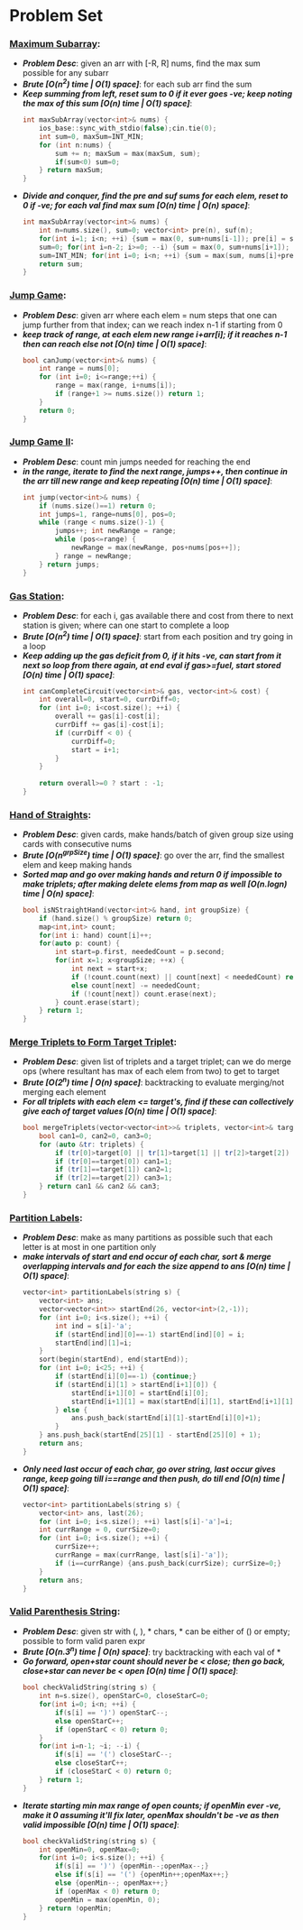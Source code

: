 # Problem Set

### [Maximum Subarray](https://leetcode.com/problems/maximum-subarray/):
- ***Problem Desc***: given an arr with [-R, R] nums, find the max sum possible for any subarr
- ***Brute [O(n<sup>2</sup>) time | O(1) space]***: for each sub arr find the sum
- ***Keep summing from left, reset sum to 0 if it ever goes -ve; keep noting the max of this sum [O(n) time | O(1) space]***:
  ```cpp
  int maxSubArray(vector<int>& nums) {
      ios_base::sync_with_stdio(false);cin.tie(0);
      int sum=0, maxSum=INT_MIN;
      for (int n:nums) {
          sum += n; maxSum = max(maxSum, sum);
          if(sum<0) sum=0;
      } return maxSum;
  }
  ```
- ***Divide and conquer, find the pre and suf sums for each elem, reset to 0 if -ve; for each val find max sum [O(n) time | O(n) space]***:
  ```cpp
  int maxSubArray(vector<int>& nums) {
      int n=nums.size(), sum=0; vector<int> pre(n), suf(n);
      for(int i=1; i<n; ++i) {sum = max(0, sum+nums[i-1]); pre[i] = sum;} cout<<endl;
      sum=0; for(int i=n-2; i>=0; --i) {sum = max(0, sum+nums[i+1]); suf[i] = sum;} 
      sum=INT_MIN; for(int i=0; i<n; ++i) {sum = max(sum, nums[i]+pre[i]+suf[i]);}
      return sum;
  }
  ```

### [Jump Game](https://leetcode.com/problems/jump-game/):
- ***Problem Desc***: given arr where each elem = num steps that one can jump further from that index; can we reach index n-1 if starting from 0
- ***keep track of range, at each elem new range i+arr[i]; if it reaches n-1 then can reach else not [O(n) time | O(1) space]***:
  ```cpp
  bool canJump(vector<int>& nums) {
      int range = nums[0];
      for (int i=0; i<=range;++i) {
          range = max(range, i+nums[i]);
          if (range+1 >= nums.size()) return 1;
      }
      return 0;
  }
  ```

### [Jump Game II](https://leetcode.com/problems/jump-game-ii/):
- ***Problem Desc***: count min jumps needed for reaching the end
- ***in the range, iterate to find the next range, jumps++, then continue in the arr till new range and keep repeating [O(n) time | O(1) space]***:
  ```cpp
  int jump(vector<int>& nums) {
      if (nums.size()==1) return 0;
      int jumps=1, range=nums[0], pos=0; 
      while (range < nums.size()-1) {
          jumps++; int newRange = range;
          while (pos<=range) {
              newRange = max(newRange, pos+nums[pos++]);
          } range = newRange;
      } return jumps;
  }
  ```

### [Gas Station](https://leetcode.com/problems/gas-station/):
- ***Problem Desc***: for each i, gas available there and cost from there to next station is given; where can one start to complete a loop
- ***Brute [O(n<sup>2</sup>) time | O(1) space]***: start from each position and try going in a loop
- ***Keep adding up the gas deficit from 0, if it hits -ve, can start from it next so loop from there again, at end eval if gas>=fuel, start stored [O(n) time | O(1) space]***:
  ```cpp
  int canCompleteCircuit(vector<int>& gas, vector<int>& cost) {
      int overall=0, start=0, currDiff=0;
      for (int i=0; i<cost.size(); ++i) {
          overall += gas[i]-cost[i];
          currDiff += gas[i]-cost[i];
          if (currDiff < 0) {
              currDiff=0;
              start = i+1;
          }
      }
      
      return overall>=0 ? start : -1;
  }
  ```

### [Hand of Straights](https://leetcode.com/problems/hand-of-straights/):
- ***Problem Desc***: given cards, make hands/batch of given group size using cards with consecutive nums
- ***Brute [O(n<sup>grpSize</sup>) time | O(1) space]***: go over the arr, find the smallest elem and keep making hands
- ***Sorted map and go over making hands and return 0 if impossible to make triplets; after making delete elems from map as well [O(n.logn) time | O(n) space]***:
  ```cpp
  bool isNStraightHand(vector<int>& hand, int groupSize) {
      if (hand.size() % groupSize) return 0;
      map<int,int> count; 
      for(int i: hand) count[i]++;
      for(auto p: count) {
          int start=p.first, neededCount = p.second;
          for(int x=1; x<groupSize; ++x) {
              int next = start+x;
              if (!count.count(next) || count[next] < neededCount) return 0;
              else count[next] -= neededCount;
              if (!count[next]) count.erase(next);
          } count.erase(start);
      } return 1;
  }
  ```

### [Merge Triplets to Form Target Triplet](https://leetcode.com/problems/merge-triplets-to-form-target-triplet/):
- ***Problem Desc***: given list of triplets and a target triplet; can we do merge ops (where resultant has max of each elem from two) to get to target
- ***Brute [O(2<sup>n</sup>) time | O(n) space]***: backtracking to evaluate merging/not merging each element
- ***For all triplets with each elem <= target's, find if these can collectively give each of target values [O(n) time | O(1) space]***:
  ```cpp
  bool mergeTriplets(vector<vector<int>>& triplets, vector<int>& target) {
      bool can1=0, can2=0, can3=0; 
      for (auto &tr: triplets) {
          if (tr[0]>target[0] || tr[1]>target[1] || tr[2]>target[2]) continue;
          if (tr[0]==target[0]) can1=1;
          if (tr[1]==target[1]) can2=1;
          if (tr[2]==target[2]) can3=1;
      } return can1 && can2 && can3;
  }
  ```

### [Partition Labels](https://leetcode.com/problems/partition-labels/):
- ***Problem Desc***: make as many partitions as possible such that each letter is at most in one partition only
- ***make intervals of start and end occur of each char, sort & merge overlapping intervals and for each the size append to ans [O(n) time | O(1) space]***:
  ```cpp
  vector<int> partitionLabels(string s) {
      vector<int> ans;
      vector<vector<int>> startEnd(26, vector<int>(2,-1));
      for (int i=0; i<s.size(); ++i) {
          int ind = s[i]-'a';
          if (startEnd[ind][0]==-1) startEnd[ind][0] = i;
          startEnd[ind][1]=i;
      }
      sort(begin(startEnd), end(startEnd));
      for (int i=0; i<25; ++i) {
          if (startEnd[i][0]==-1) {continue;}
          if (startEnd[i][1] > startEnd[i+1][0]) {
              startEnd[i+1][0] = startEnd[i][0];
              startEnd[i+1][1] = max(startEnd[i][1], startEnd[i+1][1]);
          } else {
              ans.push_back(startEnd[i][1]-startEnd[i][0]+1);
          }
      } ans.push_back(startEnd[25][1] - startEnd[25][0] + 1);
      return ans;
  }
  ```
- ***Only need last occur of each char, go over string, last occur gives range, keep going till i==range and then push, do till end [O(n) time | O(1) space]***:
  ```cpp
  vector<int> partitionLabels(string s) {
      vector<int> ans, last(26);
      for (int i=0; i<s.size(); ++i) last[s[i]-'a']=i;
      int currRange = 0, currSize=0;
      for (int i=0; i<s.size(); ++i) {
          currSize++;
          currRange = max(currRange, last[s[i]-'a']);
          if (i==currRange) {ans.push_back(currSize); currSize=0;}
      } 
      return ans;
  }
  ```

### [Valid Parenthesis String](https://leetcode.com/problems/valid-parenthesis-string/):
- ***Problem Desc***: given str with (, ), * chars, * can be either of () or empty; possible to form valid paren expr
- ***Brute [O(n.3<sup>n</sup>) time | O(n) space]***: try backtracking with each val of *
- ***Go forward, open+star count should never be < close; then go back, close+star can never be < open [O(n) time | O(1) space]***:
  ```cpp
  bool checkValidString(string s) {
      int n=s.size(), openStarC=0, closeStarC=0;
      for(int i=0; i<n; ++i) {
          if(s[i] == ')') openStarC--;
          else openStarC++;
          if (openStarC < 0) return 0;
      } 
      for(int i=n-1; ~i; --i) {
          if(s[i] == '(') closeStarC--;
          else closeStarC++;
          if (closeStarC < 0) return 0;
      } return 1;
  }
  ```
- ***Iterate starting min max range of open counts; if openMin ever -ve, make it 0 assuming it'll fix later, openMax shouldn't be -ve as then valid impossible [O(n) time | O(1) space]***:
  ```cpp
  bool checkValidString(string s) {
      int openMin=0, openMax=0;
      for(int i=0; i<s.size(); ++i) {
          if(s[i] == ')') {openMin--;openMax--;}
          else if(s[i] == '(') {openMin++;openMax++;}
          else {openMin--; openMax++;}
          if (openMax < 0) return 0;
          openMin = max(openMin, 0);
      } return !openMin;
  }
  ```
